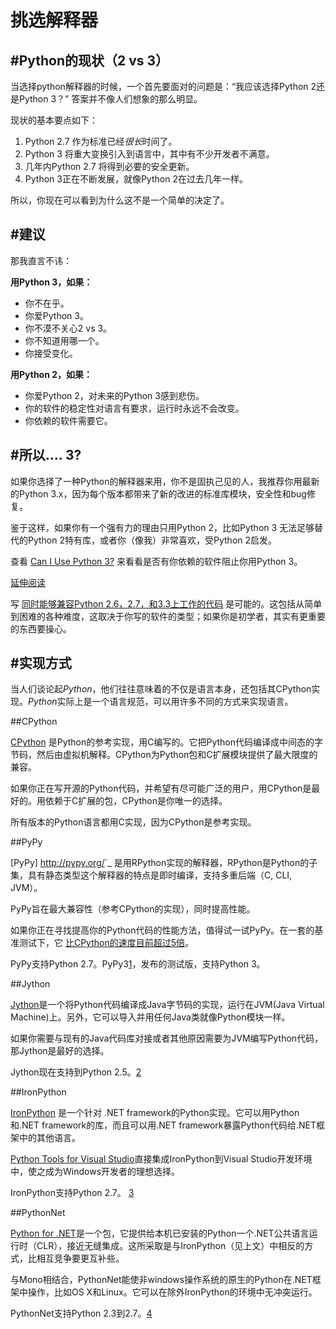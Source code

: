挑选解释器
======================

#Python的现状（2 vs 3）
---------

当选择python解释器的时候，一个首先要面对的问题是：“我应该选择Python 2还是Python 3？” 答案并不像人们想象的那么明显。

现状的基本要点如下：

1. Python 2.7 作为标准已经*很长*时间了。
2. Python 3 将重大变换引入到语言中，其中有不少开发者不满意。
3. 几年内Python 2.7 将得到必要的安全更新。
4. Python 3正在不断发展，就像Python 2在过去几年一样。

所以，你现在可以看到为什么这不是一个简单的决定了。


#建议
---------

那我直言不讳：

**用Python 3，如果：**

- 你不在乎。
- 你爱Python 3。
- 你不漠不关心2 vs 3。
- 你不知道用哪一个。
- 你接受变化。

**用Python 2，如果：**

- 你爱Python 2，对未来的Python 3感到悲伤。
- 你的软件的稳定性对语言有要求，运行时永远不会改变。
- 你依赖的软件需要它。


#所以…. 3?
---------

如果你选择了一种Python的解释器来用，你不是固执己见的人，我推荐你用最新的Python 3.x，因为每个版本都带来了新的改进的标准库模块，安全性和bug修复。

鉴于这样，如果你有一个强有力的理由只用Python 2，比如Python 3 无法足够替代的Python 2特有库，或者你（像我）非常喜欢，受Python 2启发。

查看 [Can I Use Python 3?](https://caniusepython3.com/) 来看看是否有你依赖的软件阻止你用Python 3。

[延伸阅读](http://wiki.python.org/moin/Python2orPython3)

写 [同时能够兼容Python 2.6，2.7，和3.3上工作的代码](http://lucumr.pocoo.org/2013/5/21/porting-to-python-3-redux/) 是可能的。这包括从简单到困难的各种难度，这取决于你写的软件的类型；如果你是初学者，其实有更重要的东西要操心。

#实现方式
---------

当人们谈论起*Python*，他们往往意味着的不仅是语言本身，还包括其CPython实现。*Python*实际上是一个语言规范，可以用许多不同的方式来实现语言。

##CPython

[CPython](http://www.python.org) 是Python的参考实现，用C编写的。它把Python代码编译成中间态的字节码，然后由虚拟机解释。CPython为Python包和C扩展模块提供了最大限度的兼容。

如果你正在写开源的Python代码，并希望有尽可能广泛的用户，用CPython是最好的。用依赖于C扩展的包，CPython是你唯一的选择。

所有版本的Python语言都用C实现，因为CPython是参考实现。

##PyPy

[PyPy] <http://pypy.org/>`_ 是用RPython实现的解释器，RPython是Python的子集，具有静态类型这个解释器的特点是即时编译，支持多重后端（C, CLI, JVM）。

PyPy旨在最大兼容性（参考CPython的实现），同时提高性能。

如果你正在寻找提高你的Python代码的性能方法，值得试一试PyPy。在一套的基准测试下，它
[比CPython的速度目前超过5倍](http://speed.pypy.org/)。

PyPy支持Python 2.7。PyPy3[1](http://pypy.org/compat.html)，发布的测试版，支持Python 3。

##Jython

[Jython](http://www.jython.org/)是一个将Python代码编译成Java字节码的实现，运行在JVM(Java Virtual Machine)上。另外，它可以导入并用任何Java类就像Python模块一样。

如果你需要与现有的Java代码库对接或者其他原因需要为JVM编写Python代码，那Jython是最好的选择。

Jython现在支持到Python 2.5。[2](http://wiki.python.org/jython/JythonFaq/GeneralInfo#Is_Jython_the_same_language_as_Python.3F)

##IronPython

[IronPython](http://ironpython.net/)  是一个针对 .NET framework的Python实现。它可以用Python和.NET framework的库，而且可以用.NET framework暴露Python代码给.NET框架中的其他语言。

[Python Tools for Visual Studio](http://ironpython.net/tools/)直接集成IronPython到Visual Studio开发环境中，使之成为Windows开发者的理想选择。

IronPython支持Python 2.7。 [3](http://ironpython.codeplex.com/releases/view/81726)

##PythonNet

[Python for .NET](http://pythonnet.github.io/)是一个包，它提供给本机已安装的Python一个.NET公共语言运行时（CLR），接近无缝集成。这所采取是与IronPython（见上文）中相反的方式，比相互竞争要更互补些。

与Mono相结合，PythonNet能使非windows操作系统的原生的Python在.NET框架中操作，比如OS X和Linux。它可以在除外IronPython的环境中无冲突运行。

PythonNet支持Python 2.3到2.7。[4](http://pythonnet.github.io/readme.html)
